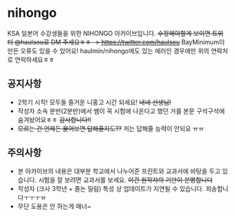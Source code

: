 # nihongo
KSA 일본어 수강생들을 위한 NIHONGO 아카이브입니다. ~~수정해야할게 보이면 트위터 @haulsou로 DM 주세요ㅎㅎ -> <https://twitter.com/haulsou>~~ BayMinimum이 만든 오류도 있을 수 있어요! haulmin/nihongo에도 있는 에러인 경우에만 위의 연락처로 연락하세요ㅎㅎ

## 공지사항
* 2학기 시작! 모두들 즐거운 니홍고 시간 되세요! ~~네네 선생님!~~
* 작성자 소속 분반(2분반)에서 쌤이 꼭 시험에 나온다고 했던 거를 본문 구석구석에 숨겨놨어요ㅎㅎ ~~감사합니다!!~~
* ~~모르는 건 언제든 물어보면 답해줄지도??~~ 저는 답해줄 능력이 안되요 ㅠㅠ

## 주의사항
* 본 아카이브의 내용은 대부분 학교에서 나누어준 프린트와 교과서에 바탕을 두고 있습니다. 시험을 잘 보려면 교과서를 보세요. ~~이건 원작자의 기만이 분명합니다~~
* 작성자 (크사 3학년 + 졸논 밀림) 특성 상 업데이트가 지연될 수 있습니다. 죄송합니다ㅜㅜㅜㅠ
* 무단 도용은 안 하는게 매너~
